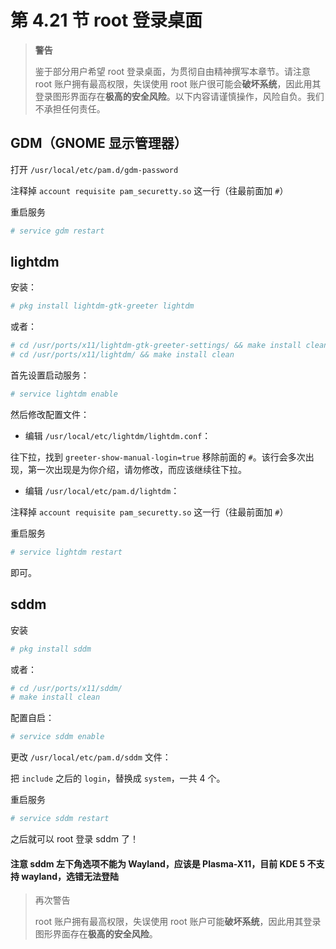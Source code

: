 # 第 4.21 节 root 登录桌面

> **警告**
>
> 鉴于部分用户希望 root 登录桌面，为贯彻自由精神撰写本章节。请注意 root 账户拥有最高权限，失误使用 root 账户很可能会**破坏系统**，因此用其登录图形界面存在**极高的安全风险**。以下内容请谨慎操作，风险自负。我们不承担任何责任。

## GDM（GNOME 显示管理器）

打开 `/usr/local/etc/pam.d/gdm-password`

注释掉 `account requisite pam_securetty.so` 这一行（往最前面加 `#`）

重启服务

```sh
# service gdm restart
```

## lightdm

安装：

```sh
# pkg install lightdm-gtk-greeter lightdm
```

或者：

```sh
# cd /usr/ports/x11/lightdm-gtk-greeter-settings/ && make install clean
# cd /usr/ports/x11/lightdm/ && make install clean
```

首先设置启动服务：

```sh
# service lightdm enable
```

然后修改配置文件：

- 编辑 `/usr/local/etc/lightdm/lightdm.conf`：

往下拉，找到 `greeter-show-manual-login=true` 移除前面的 `#`。该行会多次出现，第一次出现是为你介绍，请勿修改，而应该继续往下拉。

- 编辑 `/usr/local/etc/pam.d/lightdm`：

注释掉 `account requisite pam_securetty.so` 这一行（往最前面加 `#`）

重启服务

```sh
# service lightdm restart
```

即可。

## sddm

安装

```sh
# pkg install sddm
```

或者：

```sh
# cd /usr/ports/x11/sddm/
# make install clean
```

配置自启：

```sh
# service sddm enable
```

更改 `/usr/local/etc/pam.d/sddm` 文件：

把 `include` 之后的 `login`，替换成 `system`，一共 4 个。

重启服务

```sh
# service sddm restart
```

之后就可以 root 登录 sddm 了！

#### 注意 sddm 左下角选项不能为 Wayland，应该是 Plasma-X11，目前 KDE 5 不支持 wayland，选错无法登陆

> 再次警告
>
> root 账户拥有最高权限，失误使用 root 账户可能**破坏系统**，因此用其登录图形界面存在**极高的安全风险**。
